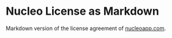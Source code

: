 # Nucleo License as Markdown

Markdown version of the license agreement of [nucleoapp.com](https://nucleoapp.com/license/).
